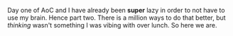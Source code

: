 Day one of AoC and I have already been **super** lazy in order to not have to use my brain. Hence part two. There is a million ways to do that better, but _thinking_ wasn't something I was vibing with over lunch. So here we are.
